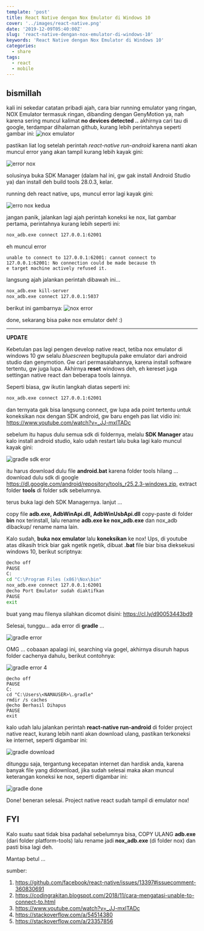 ```yaml
---
template: 'post'
title: React Native dengan Nox Emulator di Windows 10
cover: '../images/react-native.png'
date: '2019-12-09T05:40:00Z'
slug: 'react-native-dengan-nox-emulator-di-windows-10'
keywords: 'React Native dengan Nox Emulator di Windows 10'
categories:
  - share
tags:
  - react
  - mobile
---
```


## bismillah

kali ini sekedar catatan pribadi ajah, cara biar running emulator yang ringan, NOX Emulator termasuk ringan, dibanding dengan GenyMotion ya, nah karena sering muncul kalimat **no devices detected ..** akhirnya cari tau di google, terdampar dihalaman github, kurang lebih perintahnya seperti gambar ini:
![nox emulator](../images/nox-emulator-run.png)

pastikan liat log setelah perintah _react-native run-android_ karena nanti akan muncul error yang akan tampil kurang lebih kayak gini:

![error nox](../images/error-nox-1.png)

solusinya buka SDK Manager (dalam hal ini, gw gak install Android Studio ya) dan install deh build tools 28.0.3, kelar.

running deh react native, ups, muncul error lagi kayak gini:

![erro nox kedua](../images/error-nox-2.png)

jangan panik, jalankan lagi ajah perintah koneksi ke nox, liat gambar pertama, perintahnya kurang lebih seperti ini:

```bash
nox_adb.exe connect 127.0.0.1:62001
```

eh muncul error

```script
unable to connect to 127.0.0.1:62001: cannot connect to 127.0.0.1:62001: No connection could be made because th
e target machine actively refused it.
```

langsung ajah jalankan perintah dibawah ini...

```bash
nox_adb.exe kill-server
nox_adb.exe connect 127.0.0.1:5037
```

berikut ini gambarnya:
![nox error](../images/nox-error.png)

done, sekarang bisa pake nox emulator deh! :)

---

**UPDATE**

Kebetulan pas lagi pengen develop native react, tetiba nox emulator di windows 10 gw selalu _bluescreen_ begitupula pake emulator dari android studio dan genymotion. Gw cari permasalahannya, karena install software tertentu, gw juga lupa. Akhirnya **reset** windows deh, eh kereset juga settingan native react dan beberapa tools lainnya.

Seperti biasa, gw ikutin langkah diatas seperti ini:

```bash
nox_adb.exe connect 127.0.0.1:62001
```

dan ternyata gak bisa langsung connect, gw lupa ada point tertentu untuk koneksikan nox dengan SDK android, gw baru engeh pas liat vidio ini: https://www.youtube.com/watch?v=_JJ-mxlTADc

sebelum itu hapus dulu semua sdk di foldernya, melalu **SDK Manager** atau kalo install android studio, kalo udah restart lalu buka lagi kalo muncul kayak gini:

![gradle sdk eror](../images/gradle-sdk.png)

itu harus download dulu file **android.bat** karena folder tools hilang ... download dulu sdk di google https://dl.google.com/android/repository/tools_r25.2.3-windows.zip, extract folder **tools** di folder sdk sebelumnya.

terus buka lagi deh SDK Managernya. lanjut ...

copy file **adb.exe, AdbWinApi.dll, AdbWinUsbApi.dll** copy-paste di folder **bin** nox terinstall, lalu rename **adb.exe ke nox_adb.exe** dan nox_adb dibackup/ rename nama lain.

Kalo sudah, **buka nox emulator** lalu **koneksikan** ke nox! Ups, di youtube atas dikasih trick biar gak ngetik ngetik, dibuat **.bat** file biar bisa dieksekusi windows 10, berikut scriptnya:

```bash
@echo off
PAUSE
C:
cd "C:\Program Files (x86)\Nox\bin"
nox_adb.exe connect 127.0.0.1:62001
@echo Port Emulator sudah diaktifkan
PAUSE
exit
```

buat yang mau filenya silahkan dicomot disini: https://cl.ly/d90053443bd9

Selesai, tunggu... ada error di **gradle** ...

![gradle error](../images/gradle.png)

OMG ... cobaaan apalagi ini, searching via gogel, akhirnya disuruh hapus folder cachenya dahulu, berikut contohnya:

![gradle error 4](../images/gradle4.png)

```
@echo off
PAUSE
C:
cd "C:\Users\<NAMAUSER>\.gradle"
rmdir /s caches
@echo Berhasil Dihapus
PAUSE
exit
```

kalo udah lalu jalankan perintah **react-native run-android** di folder project native react, kurang lebih nanti akan download ulang, pastikan terkoneksi ke internet, seperti digambar ini:

![gradle download](../images/gradle2.png)

ditunggu saja, tergantung kecepatan internet dan hardisk anda, karena banyak file yang didownload, jika sudah selesai maka akan muncul keterangan koneksi ke nox, seperti digambar ini:

![gradle done](../images/gradle3.png)

Done! beneran selesai. Project native react sudah tampil di emulator nox!

## FYI

Kalo suatu saat tidak bisa padahal sebelumnya bisa, COPY ULANG **adb.exe** (dari folder platform-tools) lalu rename jadi **nox_adb.exe** (di folder nox) dan pasti bisa lagi deh.

Mantap betul ...

sumber:

1. https://github.com/facebook/react-native/issues/13397#issuecomment-360830691
2. https://codingrakitan.blogspot.com/2018/11/cara-mengatasi-unable-to-connect-to.html
3. https://www.youtube.com/watch?v=_JJ-mxlTADc
4. https://stackoverflow.com/a/54514380
5. https://stackoverflow.com/a/23357856